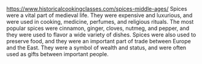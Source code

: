 https://www.historicalcookingclasses.com/spices-middle-ages/
Spices were a vital part of medieval life. They were expensive and luxurious, and were used in cooking, medicine, perfumes, and religious rituals. The most popular spices were cinnamon, ginger, cloves, nutmeg, and pepper, and they were used to flavor a wide variety of dishes.
Spices were also used to preserve food, and they were an important part of trade between Europe and the East. They were a symbol of wealth and status, and were often used as gifts between important people.
